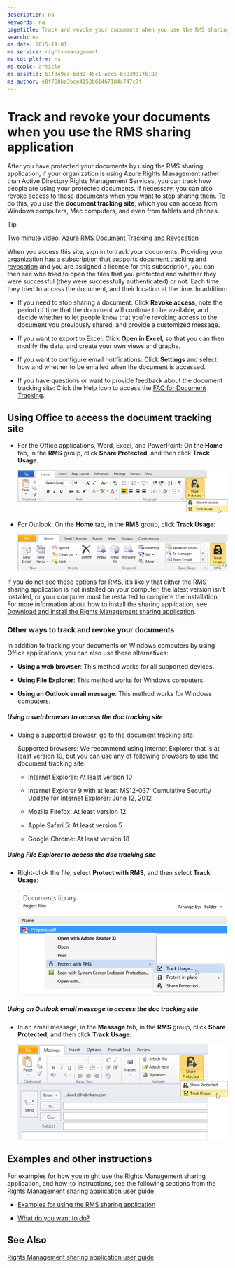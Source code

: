 ```yaml
---
description: na
keywords: na
pagetitle: Track and revoke your documents when you use the RMS sharing application
search: na
ms.date: 2015-11-01
ms.service: rights-management
ms.tgt_pltfrm: na
ms.topic: article
ms.assetid: 61f349ce-bdd2-45c1-acc5-bc83937fb187
ms.author: e8f708ba3bce4153b61467184c747c7f
---
```

# Track and revoke your documents when you use the RMS sharing application
After you have protected your documents by using the RMS sharing application, if your organization is using Azure Rights Management rather than Active Directory Rights Management Services, you can track how people are using your protected documents. If necessary, you can also revoke access to these documents when you want to stop sharing them. To do this, you use the **document tracking site**, which you can access from Windows computers, Mac computers, and even from tablets and phones.

> [!TIP]
> Two minute video: [Azure RMS Document Tracking and Revocation](http://channel9.msdn.com/Series/Information-Protection/Azure-RMS-Document-Tracking-and-Revocation)

When you access this site, sign in to track your documents. Providing your organization has a [subscription that supports document tracking and revocation](https://technet.microsoft.com/dn858608.aspx) and you are assigned a license for this subscription, you can then see who tried to open the files that you protected and whether they were successful (they were successfully authenticated) or not. Each time they tried to access the document, and their location at the time. In addition:

- If you need to stop sharing a document: Click **Revoke access**, note the period of time that the document will continue to be available, and decide whether to let people know that you’re revoking access to the document you previously shared, and provide a customized message.

- If you want to export to Excel: Click **Open in Excel**, so that you can then modify the data, and create your own views and graphs.

- If you want to configure email notifications: Click **Settings** and select how and whether to be emailed when the document is accessed.

- If you have questions or want to provide feedback about the document tracking site: Click the Help icon to access the [FAQ for Document Tracking](http://go.microsoft.com/fwlink/?LinkId=523977).

## Using Office to access the document tracking site

- For the Office applications, Word, Excel, and PowerPoint: On the **Home** tab, in the **RMS** group, click **Share Protected**, and then click **Track Usage**.

   ![](../Image/ADRMS_MSRMSApp_OfficeToolbarTrackUsage.png)

- For Outlook: On the **Home** tab, in the  **RMS** group, click **Track Usage**:

   ![](../Image/ADRMS_MSRMSApp_OutlookTrackUsage.png)

If you do not see these options for RMS, it’s likely that either the RMS sharing application is not installed on your computer, the latest version isn’t installed, or your computer must be restarted to complete the installation. For more information about how to install the sharing application, see [Download and install the Rights Management sharing application](../Topic/Download_and_install_the_Rights_Management_sharing_application.md).

### Other ways to track and revoke your documents
In addition to tracking your documents on Windows computers by using Office applications, you can also use these alternatives:

- **Using a web browser**: This method works for all supported devices.

- **Using File Explorer**: This method works for Windows computers.

- **Using an Outlook email message**: This method works for Windows computers.

##### Using a web browser to access the doc tracking site

- Using a supported browser, go to the [document tracking site](http://go.microsoft.com/fwlink/?LinkId=529562).

   Supported browsers: We recommend using Internet Explorer that is at least version 10, but you can use any of following browsers to use the document tracking site:

   - Internet Explorer: At least version 10

   - Internet Explorer 9 with at least MS12-037: Cumulative Security Update for Internet Explorer: June 12, 2012

   - Mozilla Firefox: At least version 12

   - Apple Safari 5: At least version 5

   - Google Chrome: At least version 18

##### Using File Explorer to access the doc tracking site

- Right-click the file, select **Protect with RMS**, and then select **Track Usage**:

   ![](../Image/ADRMS_MSRMSApp_ExplorerTrackUsage.png)

##### Using an Outlook email message to access the doc tracking site

- In an email message, in the **Message** tab, in the  **RMS** group, click **Share Protected**, and then click **Track Usage**:

   ![](../Image/ADRMS_MSRMSApp_OutlookMessageTrackUsage.png)

## Examples and other instructions
For examples for how you might use the Rights Management sharing application, and how-to instructions, see the following sections from the Rights Management sharing application user guide:

- [Examples for using the RMS sharing application](../Topic/Rights_Management_sharing_application_user_guide.md#BKMK_SharingExamples)

- [What do you want to do?](../Topic/Rights_Management_sharing_application_user_guide.md#BKMK_SharingInstructions)

## See Also
[Rights Management sharing application user guide](../Topic/Rights_Management_sharing_application_user_guide.md)

